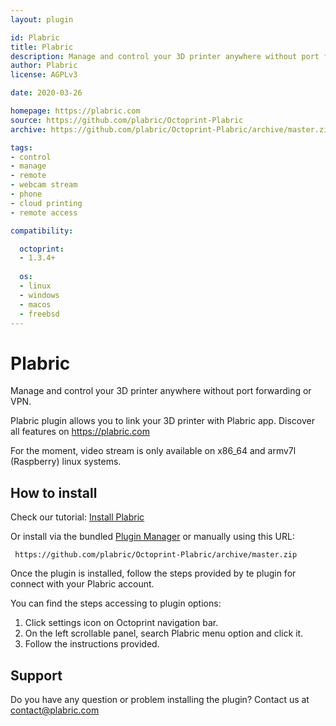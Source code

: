 ```yaml
---
layout: plugin

id: Plabric
title: Plabric
description: Manage and control your 3D printer anywhere without port forwarding or VPN. 
author: Plabric
license: AGPLv3

date: 2020-03-26

homepage: https://plabric.com
source: https://github.com/plabric/Octoprint-Plabric
archive: https://github.com/plabric/Octoprint-Plabric/archive/master.zip

tags:
- control
- manage
- remote
- webcam stream
- phone
- cloud printing
- remote access

compatibility:

  octoprint:
  - 1.3.4+
  
  os:
  - linux
  - windows
  - macos
  - freebsd
---
```


# Plabric

Manage and control your 3D printer anywhere without port forwarding or VPN. 

Plabric plugin allows you to link your 3D printer with Plabric app. Discover all features on https://plabric.com

For the moment, video stream is only available on x86_64 and armv7l (Raspberry) linux systems.

## How to install

Check our tutorial: [Install Plabric](https://plabric.com/connect)

Or install via the bundled [Plugin Manager](https://plugins.octoprint.org/help/installation/)
or manually using this URL:

     https://github.com/plabric/Octoprint-Plabric/archive/master.zip

Once the plugin is installed, follow the steps provided by te plugin for connect with your Plabric account.

You can find the steps accessing to plugin options:

<ol>
    <li>Click settings icon on Octoprint navigation bar.</li>
    <li>On the left scrollable panel, search Plabric menu option and click it.</li>
    <li>Follow the instructions provided.</li>
</ol>


## Support

Do you have any question or problem installing the plugin? Contact us at [contact@plabric.com](mailto:contact@plabric.com)
